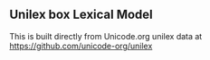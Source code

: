 Unilex box Lexical Model
----------------------

This is built directly from Unicode.org unilex data at
https://github.com/unicode-org/unilex
